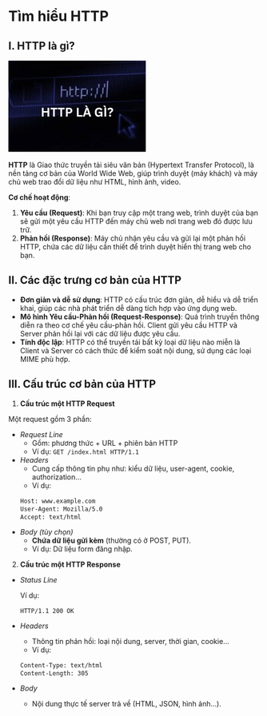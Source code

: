 # Tìm hiểu HTTP
## I. HTTP là gì?
![alt text](../images/HTTP.jpg)

**HTTP** là Giao thức truyền tải siêu văn bản (Hypertext Transfer Protocol), là nền tảng cơ bản của World Wide Web, giúp trình duyệt (máy khách) và máy chủ web trao đổi dữ liệu như HTML, hình ảnh, video.

**Cơ chế hoạt động**:
1. **Yêu cầu (Request)**: Khi bạn truy cập một trang web, trình duyệt của bạn sẽ gửi một yêu cầu HTTP đến máy chủ web nơi trang web đó được lưu trữ.
2. **Phản hồi (Response)**: Máy chủ nhận yêu cầu và gửi lại một phản hồi HTTP, chứa các dữ liệu cần thiết để trình duyệt hiển thị trang web cho bạn.
## II. Các đặc trưng cơ bản của HTTP
- **Đơn giản và dễ sử dụng**: HTTP có cấu trúc đơn giản, dễ hiểu và dễ triển khai, giúp các nhà phát triển dễ dàng tích hợp vào ứng dụng web.
- **Mô hình Yêu cầu-Phản hồi (Request-Response)**: Quá trình truyền thông diễn ra theo cơ chế yêu cầu-phản hồi. Client gửi yêu cầu HTTP và Server phản hồi lại với các dữ liệu được yêu cầu.
- **Tính độc lập**: HTTP có thể truyền tải bất kỳ loại dữ liệu nào miễn là Client và Server có cách thức để kiểm soát nội dung, sử dụng các loại MIME phù hợp.
## III. Cấu trúc cơ bản của HTTP
1. **Cấu trúc một HTTP Request**

Một request gồm 3 phần:

- *Request Line*
  - Gồm: phương thức + URL + phiên bản HTTP
  - Ví dụ: `GET /index.html HTTP/1.1`
- *Headers*
  - Cung cấp thông tin phụ như: kiểu dữ liệu, user-agent, cookie, authorization…
  - Ví dụ:
  ```
  Host: www.example.com
  User-Agent: Mozilla/5.0
  Accept: text/html
  ```
- *Body (tùy chọn)*
  - **Chứa dữ liệu gửi kèm** (thường có ở POST, PUT).
  - Ví dụ: Dữ liệu form đăng nhập.

2. **Cấu trúc một HTTP Response**
- *Status Line*

   Ví dụ:
    ```
    HTTP/1.1 200 OK
    ```
 - *Headers*
   - Thông tin phản hồi: loại nội dung, server, thời gian, cookie…
   - Ví dụ:
   ```
   Content-Type: text/html
   Content-Length: 305
   ```
 - *Body*
   - Nội dung thực tế server trả về (HTML, JSON, hình ảnh…).




